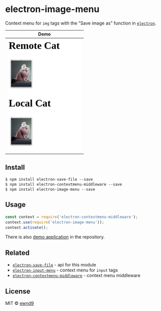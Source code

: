 # electron-image-menu

Context menu for `img` tags with the "Save image as" function in [`electron`](https://github.com/electron-userland/electron-prebuilt).

| Demo |
|:------:|
|![Demonstration](/demo.gif?raw=true)|

## Install

```
$ npm install electron-save-file --save
$ npm install electron-contextmenu-middleware --save
$ npm install electron-image-menu --save
```

## Usage

```js
const context = require('electron-contextmenu-middleware');
context.use(require('electron-image-menu'));
context.activate();
```

There is also [demo application](./demo) in the repository.

## Related

- [`electron-save-file`](https://github.com/ewnd9/electron-save-file) - api for this module
- [`electron-input-menu`](https://github.com/parro-it/electron-input-menu) - context menu for `input` tags
- [`electron-contextmenu-middleware`](https://github.com/parro-it/electron-contextmenu-middleware) - context menu middleware

## License

MIT © [ewnd9](http://ewnd9.com)
